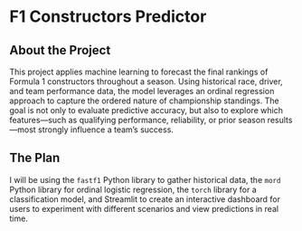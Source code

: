 # F1 Constructors Predictor

## About the Project

This project applies machine learning to forecast the final rankings of Formula 1 constructors throughout a season. Using historical race, driver, and team performance data, the model leverages an ordinal regression approach to capture the ordered nature of championship standings. The goal is not only to evaluate predictive accuracy, but also to explore which features—such as qualifying performance, reliability, or prior season results—most strongly influence a team’s success.

## The Plan

I will be using the `fastf1` Python library to gather historical data, the `mord` Python library for ordinal logistic regression, the `torch` library for a classification model, and Streamlit to create an interactive dashboard for users to experiment with different scenarios and view predictions in real time.